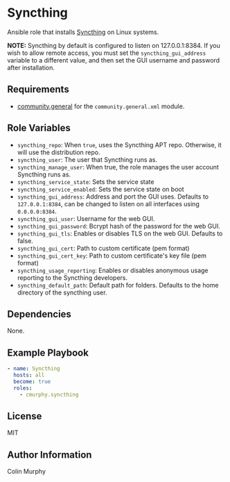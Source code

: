 # Syncthing

Ansible role that installs [Syncthing](https://syncthing.net) on Linux systems.

**NOTE:** Syncthing by default is configured to listen on 127.0.0.1:8384. If you wish to allow remote access, you must set the `syncthing_gui_address` variable to a different value, and then set the GUI username and password after installation.

## Requirements

* [community.general](https://docs.ansible.com/ansible/latest/collections/community/general/index.html) for the `community.general.xml` module.

## Role Variables

* `syncthing_repo`: When `true`, uses the Syncthing APT repo. Otherwise, it will use the distribution repo.
* `syncthing_user`: The user that Syncthing runs as.
* `syncthing_manage_user`: When true, the role manages the user account Syncthing runs as.
* `syncthing_service_state`: Sets the service state
* `syncthing_service_enabled`: Sets the service state on boot
* `syncthing_gui_address`: Address and port the GUI uses. Defaults to `127.0.0.1:8384`, can be changed to listen on all interfaces using `0.0.0.0:8384`.
* `syncthing_gui_user`: Username for the web GUI.
* `syncthing_gui_password`: Bcrypt hash of the password for the web GUI.
* `syncthing_gui_tls`: Enables or disables TLS on the web GUI. Defaults to false.
* `syncthing_gui_cert`: Path to custom certificate (pem format)
* `syncthing_gui_cert_key`: Path to custom certificate's key file (pem format)
* `syncthing_usage_reporting`: Enables or disables anonymous usage reporting to the Syncthing developers.
* `syncthing_default_path`: Default path for folders. Defaults to the home directory of the syncthing user.

## Dependencies

None.

## Example Playbook

```yaml
- name: Syncthing
  hosts: all
  become: true
  roles:
    - cmurphy.syncthing
```

## License

MIT

## Author Information

Colin Murphy
